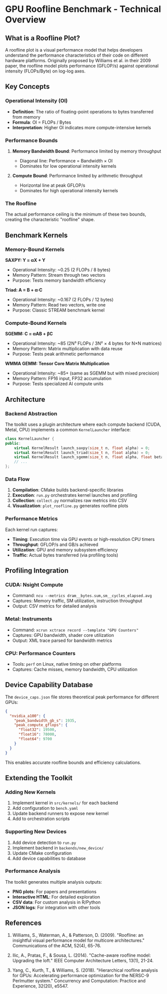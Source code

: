 # GPU Roofline Benchmark - Technical Overview

## What is a Roofline Plot?

A roofline plot is a visual performance model that helps developers understand the performance characteristics of their code on different hardware platforms. Originally proposed by Williams et al. in their 2009 paper, the roofline model plots performance (GFLOP/s) against operational intensity (FLOPs/Byte) on log-log axes.

## Key Concepts

### Operational Intensity (OI)
- **Definition**: The ratio of floating-point operations to bytes transferred from memory
- **Formula**: OI = FLOPs / Bytes
- **Interpretation**: Higher OI indicates more compute-intensive kernels

### Performance Bounds
1. **Memory Bandwidth Bound**: Performance limited by memory throughput
   - Diagonal line: Performance = Bandwidth × OI
   - Dominates for low operational intensity kernels

2. **Compute Bound**: Performance limited by arithmetic throughput
   - Horizontal line at peak GFLOP/s
   - Dominates for high operational intensity kernels

### The Roofline
The actual performance ceiling is the minimum of these two bounds, creating the characteristic "roofline" shape.

## Benchmark Kernels

### Memory-Bound Kernels

**SAXPY: Y = αX + Y**
- Operational Intensity: ~0.25 (2 FLOPs / 8 bytes)
- Memory Pattern: Stream through two vectors
- Purpose: Tests memory bandwidth efficiency

**Triad: A = B + α·C**
- Operational Intensity: ~0.167 (2 FLOPs / 12 bytes)
- Memory Pattern: Read two vectors, write one
- Purpose: Classic STREAM benchmark kernel

### Compute-Bound Kernels

**SGEMM: C = αAB + βC**
- Operational Intensity: ~85 (2N³ FLOPs / 3N² × 4 bytes for N×N matrices)
- Memory Pattern: Matrix multiplication with data reuse
- Purpose: Tests peak arithmetic performance

**WMMA GEMM: Tensor Core Matrix Multiplication**
- Operational Intensity: ~85+ (same as SGEMM but with mixed precision)
- Memory Pattern: FP16 input, FP32 accumulation
- Purpose: Tests specialized AI compute units

## Architecture

### Backend Abstraction
The toolkit uses a plugin architecture where each compute backend (CUDA, Metal, CPU) implements a common `KernelLauncher` interface:

```cpp
class KernelLauncher {
public:
    virtual KernelResult launch_saxpy(size_t n, float alpha) = 0;
    virtual KernelResult launch_triad(size_t n, float alpha) = 0;
    virtual KernelResult launch_sgemm(size_t n, float alpha, float beta) = 0;
    // ...
};
```

### Data Flow
1. **Compilation**: CMake builds backend-specific libraries
2. **Execution**: `run.py` orchestrates kernel launches and profiling
3. **Collection**: `collect.py` normalizes raw metrics into CSV
4. **Visualization**: `plot_roofline.py` generates roofline plots

### Performance Metrics
Each kernel run captures:
- **Timing**: Execution time via GPU events or high-resolution CPU timers
- **Throughput**: GFLOP/s and GB/s achieved
- **Utilization**: GPU and memory subsystem efficiency
- **Traffic**: Actual bytes transferred (via profiling tools)

## Profiling Integration

### CUDA: Nsight Compute
- Command: `ncu --metrics dram__bytes.sum,sm__cycles_elapsed.avg`
- Captures: Memory traffic, SM utilization, instruction throughput
- Output: CSV metrics for detailed analysis

### Metal: Instruments
- Command: `xcrun xctrace record --template "GPU Counters"`
- Captures: GPU bandwidth, shader core utilization
- Output: XML trace parsed for bandwidth metrics

### CPU: Performance Counters
- Tools: `perf` on Linux, native timing on other platforms
- Captures: Cache misses, memory bandwidth, CPU utilization

## Device Capability Database

The `device_caps.json` file stores theoretical peak performance for different GPUs:

```json
{
  "nvidia_a100": {
    "peak_bandwidth_gb_s": 1935,
    "peak_compute_gflops": {
      "float32": 19500,
      "float16": 78000,
      "float64": 9700
    }
  }
}
```

This enables accurate roofline bounds and efficiency calculations.

## Extending the Toolkit

### Adding New Kernels
1. Implement kernel in `src/kernels/` for each backend
2. Add configuration to `bench.yaml`
3. Update backend runners to expose new kernel
4. Add to orchestration scripts

### Supporting New Devices
1. Add device detection to `run.py`
2. Implement backend in `backends/new_device/`
3. Update CMake configuration
4. Add device capabilities to database

### Performance Analysis
The toolkit generates multiple analysis outputs:
- **PNG plots**: For papers and presentations
- **Interactive HTML**: For detailed exploration
- **CSV data**: For custom analysis in R/Python
- **JSON logs**: For integration with other tools

## References

1. Williams, S., Waterman, A., & Patterson, D. (2009). "Roofline: an insightful visual performance model for multicore architectures." Communications of the ACM, 52(4), 65-76.

2. Ilic, A., Pratas, F., & Sousa, L. (2014). "Cache-aware roofline model: Upgrading the loft." IEEE Computer Architecture Letters, 13(1), 21-24.

3. Yang, C., Kurth, T., & Williams, S. (2018). "Hierarchical roofline analysis for GPUs: Accelerating performance optimization for the NERSC-9 Perlmutter system." Concurrency and Computation: Practice and Experience, 32(20), e5547.